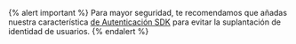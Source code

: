 {% alert important %}
Para mayor seguridad, te recomendamos que añadas nuestra característica [de Autenticación SDK]({{site.baseurl}}/developer_guide/platform_wide/sdk_authentication/) para evitar la suplantación de identidad de usuarios.
{% endalert %}